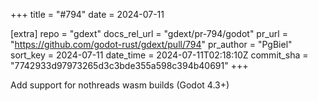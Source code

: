 +++
title = "#794"
date = 2024-07-11

[extra]
repo = "gdext"
docs_rel_url = "gdext/pr-794/godot"
pr_url = "https://github.com/godot-rust/gdext/pull/794"
pr_author = "PgBiel"
sort_key = 2024-07-11
date_time = 2024-07-11T02:18:10Z
commit_sha = "7742933d97973265d3c3bde355a598c394b40691"
+++

Add support for nothreads wasm builds (Godot 4.3+)
